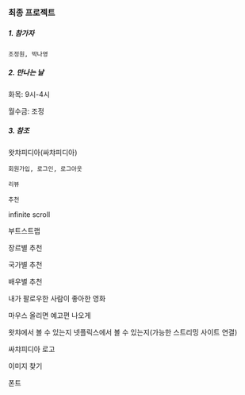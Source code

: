 ### 최종 프로젝트

##### 1. 참가자

```
조정원, 박나영
```



##### 2. 만나는 날

화목: 9시-4시

월수금: 조정



##### 3. 참조

왓챠피디아(싸챠피디아)

```
회원가입, 로그인, 로그아웃
```

```
리뷰
```

```
추천
```



infinite scroll

부트스트랩



장르별 추천

국가별 추천

배우별 추천

내가 팔로우한 사람이 좋아한 영화



마우스 올리면 예고편 나오게

왓챠에서 볼 수 있는지 넷플릭스에서 볼 수 있는지(가능한 스트리밍 사이트 연결)



싸챠피디아 로고

이미지 찾기

폰트